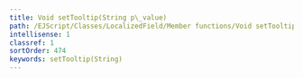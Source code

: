 ```yaml
---
title: Void setTooltip(String p\_value)
path: /EJScript/Classes/LocalizedField/Member functions/Void setTooltip(String p_value)
intellisense: 1
classref: 1
sortOrder: 474
keywords: setTooltip(String)
---
```





